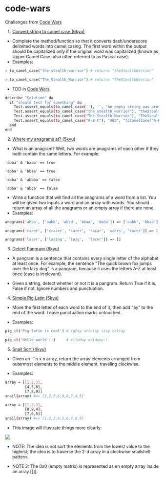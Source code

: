 # code-wars

Challenges from [Code Wars](www.codewars.com)

1. [Convert string to camel case (6kyu)](https://www.codewars.com/kata/517abf86da9663f1d2000003/train/ruby)

- Complete the method/function so that it converts dash/underscore delimited words into camel casing. The first word within the output should be capitalized only if the original word was capitalized (known as Upper Camel Case, also often referred to as Pascal case).
- Examples:

```bash
> to_camel_case("the-stealth-warrior") # returns "theStealthWarrior"

> to_camel_case("The_Stealth_Warrior") # returns "TheStealthWarrior"
```

- TDD in [Code Wars](www.codewars.com)

```bash
describe "Solution" do
  it "should test for something" do
    Test.assert_equals(to_camel_case(''), '', "An empty string was provided but not returned")
    Test.assert_equals(to_camel_case("the_stealth_warrior"), "theStealthWarrior", "toCamelCase('the_stealth_warrior') did not return correct value")
    Test.assert_equals(to_camel_case("The-Stealth-Warrior"), "TheStealthWarrior", "toCamelCase('The-Stealth-Warrior') did not return correct value")
    Test.assert_equals(to_camel_case("A-B-C"), "ABC", "toCamelCase('A-B-C') did not return correct value")
  end
end
```

2. [Where my anagrams at? (5kyu)](https://www.codewars.com/kata/523a86aa4230ebb5420001e1/train/ruby)

- What is an anagram? Well, two words are anagrams of each other if they both contain the same letters. For example:

```
'abba' & 'baab' == true

'abba' & 'bbaa' == true

'abba' & 'abbba' == false

'abba' & 'abca' == false
```

- Write a function that will find all the anagrams of a word from a list. You will be given two inputs a word and an array with words. You should return an array of all the anagrams or an empty array if there are none.
- Examples:

```bash
anagrams('abba', ['aabb', 'abcd', 'bbaa', 'dada']) => ['aabb', 'bbaa']

anagrams('racer', ['crazer', 'carer', 'racar', 'caers', 'racer']) => ['carer', 'racer']

anagrams('laser', ['lazing', 'lazy',  'lacer']) => []
```

3. [Detect Pangram (6kyu)](https://www.codewars.com/kata/545cedaa9943f7fe7b000048/train/ruby)

- A pangram is a sentence that contains every single letter of the alphabet at least once. For example, the sentence "The quick brown fox jumps over the lazy dog" is a pangram, because it uses the letters A-Z at least once (case is irrelevant).

- Given a string, detect whether or not it is a pangram. Return True if it is, False if not. Ignore numbers and punctuation.

4. [Simple Pig Latin (5kyu)](https://www.codewars.com/kata/520b9d2ad5c005041100000f/train/ruby)

- Move the first letter of each word to the end of it, then add "ay" to the end of the word. Leave punctuation marks untouched.

- Examples:

```bash
pig_it('Pig latin is cool') # igPay atinlay siay oolcay

pig_it('Hello world !')     # elloHay orldway !
```

5. [Snail Sort (4kyu)](https://www.codewars.com/kata/521c2db8ddc89b9b7a0000c1/train/ruby)

- Given an ```n x n array, return the array elements arranged from outermost elements to the middle element, traveling clockwise.

- Examples:

```bash
array = [[1,2,3],
         [4,5,6],
         [7,8,9]]
snail(array) #=> [1,2,3,6,9,8,7,4,5]
```

```bash
array = [[1,2,3],
         [8,9,4],
         [7,6,5]]
snail(array) #=> [1,2,3,4,5,6,7,8,9]
```
- This image will illustrate things more clearly:

![](http://www.haan.lu/files/2513/8347/2456/snail.png)

- NOTE: The idea is not sort the elements from the lowest value to the highest; the idea is to traverse the 2-d array in a clockwise snailshell pattern.

- NOTE 2: The 0x0 (empty matrix) is represented as en empty array inside an array [[]].
